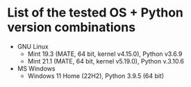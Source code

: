 # List of the tested OS + Python version combinations

* GNU Linux
  * Mint 19.3 (MATE, 64 bit, kernel v4.15.0), Python v3.6.9
  * Mint 21.1 (MATE, 64 bit, kernel v5.19.0), Python v.3.10.6
* MS Windows
  * Windows 11 Home (22H2), Python 3.9.5 (64 bit)
